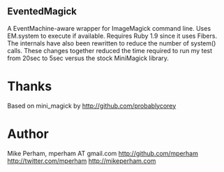 EventedMagick
----------------

A EventMachine-aware wrapper for ImageMagick command line.  Uses EM.system to execute if available.
Requires Ruby 1.9 since it uses Fibers.  The internals have also been rewritten to reduce the number
of system() calls.  These changes together reduced the time required to run my test from 20sec to 5sec
versus the stock MiniMagick library.

Thanks
==========

Based on mini_magick by http://github.com/probablycorey

Author
==========

Mike Perham, mperham AT gmail.com
http://github.com/mperham
http://twitter.com/mperham
http://mikeperham.com

